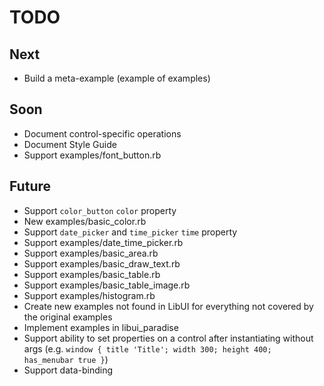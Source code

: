 # TODO

## Next

- Build a meta-example (example of examples)

## Soon

- Document control-specific operations
- Document Style Guide
- Support examples/font_button.rb

## Future

- Support `color_button` `color` property
- New examples/basic_color.rb
- Support `date_picker` and `time_picker` `time` property
- Support examples/date_time_picker.rb
- Support examples/basic_area.rb
- Support examples/basic_draw_text.rb
- Support examples/basic_table.rb
- Support examples/basic_table_image.rb
- Support examples/histogram.rb
- Create new examples not found in LibUI for everything not covered by the original examples
- Implement examples in libui_paradise
- Support ability to set properties on a control after instantiating without args (e.g. `window { title 'Title'; width 300; height 400; has_menubar true }`)
- Support data-binding
